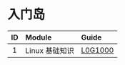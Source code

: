 # 入门岛

| ID | Module     | Guide                         |
|:--:|:-----------|:------------------------------|
| 1  | Linux 基础知识 | [L0G1000](L0G1000/L0G1000.md) |
      